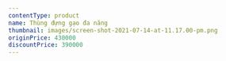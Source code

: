 ```yaml
---
contentType: product
name: Thùng đựng gạo đa năng
thumbnail: images/screen-shot-2021-07-14-at-11.17.00-pm.png
originPrice: 430000
discountPrice: 390000
---
```


